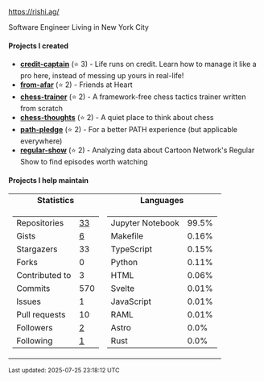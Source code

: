 https://rishi.ag/

Software Engineer Living in New York City

#### Projects I created

- [**credit-captain**](https://github.com/banflam/credit-captain) (⭐ 3) - Life runs on credit. Learn how to manage it like a pro here, instead of messing up yours in real-life!
- [**from-afar**](https://github.com/banflam/from-afar) (⭐ 2) - Friends at Heart
- [**chess-trainer**](https://github.com/banflam/chess-trainer) (⭐ 2) - A framework-free chess tactics trainer written from scratch
- [**chess-thoughts**](https://github.com/banflam/chess-thoughts) (⭐ 2) - A quiet place to think about chess
- [**path-pledge**](https://github.com/banflam/path-pledge) (⭐ 2) - For a better PATH experience (but applicable everywhere)
- [**regular-show**](https://github.com/banflam/regular-show) (⭐ 2) - Analyzing data about Cartoon Network's Regular Show to find episodes worth watching

#### Projects I help maintain

<table>
  <tr align="center">
    <td><b>Statistics</b></td>
    <td><b>Languages</b></td>
  </tr>
  <tr valign="top">
    <td><table>
      <tr>
        <td>Repositories</td>
        <td><a href="https://github.com/banflam?tab=repositories">
          33
        </a></td>
      </tr>
      <tr>
        <td>Gists</td>
        <td><a href="https://gist.github.com/banflam">
          6
        </a></td>
      </tr>
      <tr>
        <td>Stargazers</td>
        <td>33</td>
      </tr>
      <tr>
        <td>Forks</td>
        <td>0</td>
      </tr>
      <tr>
        <td>Contributed to</td>
        <td>3</td>
      </tr>
      <tr>
        <td>Commits</td>
        <td>570</td>
      </tr>
      <tr>
        <td>Issues</td>
        <td>1</td>
      </tr>
      <tr>
        <td>Pull requests</td>
        <td>10</td>
      </tr>
      <tr>
        <td>Followers</td>
        <td><a href="https://github.com/banflam?tab=followers">
          2
        </a></td>
      </tr>
      <tr>
        <td>Following</td>
        <td><a href="https://github.com/banflam?tab=following">
          1
        </a></td>
      </tr>
    </table></td>
    <td><table><tr><td>Jupyter Notebook</td><td>99.5%</td></tr><tr><td>Makefile</td><td>0.16%</td></tr><tr><td>TypeScript</td><td>0.15%</td></tr><tr><td>Python</td><td>0.11%</td></tr><tr><td>HTML</td><td>0.06%</td></tr><tr><td>Svelte</td><td>0.01%</td></tr><tr><td>JavaScript</td><td>0.01%</td></tr><tr><td>RAML</td><td>0.01%</td></tr><tr><td>Astro</td><td>0.0%</td></tr><tr><td>Rust</td><td>0.0%</td></tr></table></td>
  </tr>
</table>

<sub>Last updated: 2025-07-25 23:18:12 UTC</sub>

